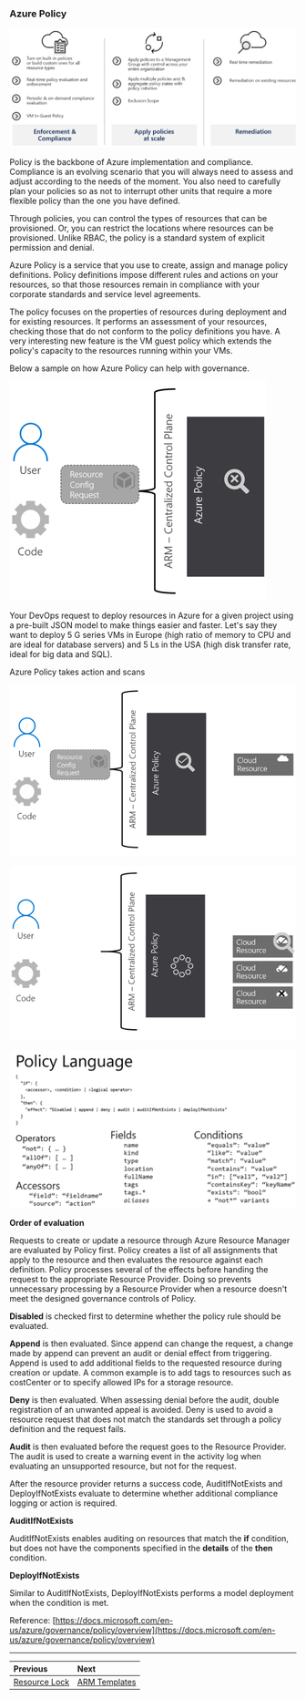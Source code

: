 ### Azure Policy

![azure-policy](../images/azure-policy.png)


Policy is the backbone of Azure implementation and compliance. Compliance is an evolving scenario that you will always need to assess and adjust according to the needs of the moment. You also need to carefully plan your policies so as not to interrupt other units that require a more flexible policy than the one you have defined.

Through policies, you can control the types of resources that can be provisioned. Or, you can restrict the locations where resources can be provisioned. Unlike RBAC, the policy is a standard system of explicit permission and denial.

Azure Policy is a service that you use to create, assign and manage policy definitions. Policy definitions impose different rules and actions on your resources, so that those resources remain in compliance with your corporate standards and service level agreements.

The policy focuses on the properties of resources during deployment and for existing resources. It performs an assessment of your resources, checking those that do not conform to the policy definitions you have. A very interesting new feature is the VM guest policy which extends the policy's capacity to the resources running within your VMs.

Below a sample on how Azure Policy can help with governance.

![azure-policy-1](../images/azure-policy-1.png)

Your DevOps request to deploy resources in Azure for a given project using a pre-built JSON model to make things easier and faster. Let's say they want to deploy 5 G series VMs in Europe (high ratio of memory to CPU and are ideal for database servers) and 5 Ls in the USA (high disk transfer rate, ideal for big data and SQL).

Azure Policy takes action and scans

![azure-policy-2](../images/azure-policy-2.png)

![azure-policy-2](../images/azure-policy-3.png)

![azure-policy-4](../images/azure-policy-4.png)

**Order of evaluation**

Requests to create or update a resource through Azure Resource Manager are evaluated by Policy first. Policy creates a list of all assignments that apply to the resource and then evaluates the resource against each definition. Policy processes several of the effects before handing the request to the appropriate Resource Provider. Doing so prevents unnecessary processing by a Resource Provider when a resource doesn't meet the designed governance controls of Policy.

**Disabled** is checked first to determine whether the policy rule should be evaluated.

**Append** is then evaluated. Since append can change the request, a change made by append can prevent an audit or denial effect from triggering. Append is used to add additional fields to the requested resource during creation or update. A common example is to add tags to resources such as costCenter or to specify allowed IPs for a storage resource.

**Deny** is then evaluated. When assessing denial before the audit, double registration of an unwanted appeal is avoided. Deny is used to avoid a resource request that does not match the standards set through a policy definition and the request fails.

**Audit** is then evaluated before the request goes to the Resource Provider. The audit is used to create a warning event in the activity log when evaluating an unsupported resource, but not for the request.

After the resource provider returns a success code, AuditIfNotExists and DeployIfNotExists evaluate to determine whether additional compliance logging or action is required.

**AuditIfNotExists**

AuditIfNotExists enables auditing on resources that match the **if** condition, but does not have the components specified in the **details** of the **then** condition.

**DeployIfNotExists**

Similar to AuditIfNotExists, DeployIfNotExists performs a model deployment when the condition is met.

Reference: [https://docs.microsoft.com/en-us/azure/governance/policy/overview](https://docs.microsoft.com/en-us/azure/governance/policy/overview) 

---

Previous| Next | 
:----- |:-----
[Resource Lock](/guide/resource-lock.md)| [ARM Templates](/guide/arm.md)
